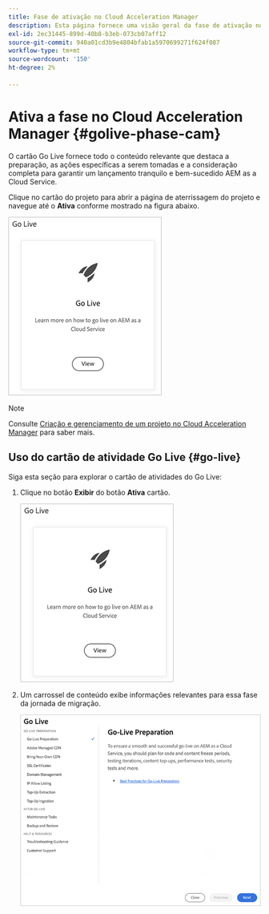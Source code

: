 ```yaml
---
title: Fase de ativação no Cloud Acceleration Manager
description: Esta página fornece uma visão geral da fase de ativação no Cloud Acceleration Manager.
exl-id: 2ec31445-899d-40b8-b3eb-073cb07aff12
source-git-commit: 940a01cd3b9e4804bfab1a5970699271f624f087
workflow-type: tm+mt
source-wordcount: '150'
ht-degree: 2%

---
```


# Ativa a fase no Cloud Acceleration Manager {#golive-phase-cam}

O cartão Go Live fornece todo o conteúdo relevante que destaca a preparação, as ações específicas a serem tomadas e a consideração completa para garantir um lançamento tranquilo e bem-sucedido AEM as a Cloud Service.

Clique no cartão do projeto para abrir a página de aterrissagem do projeto e navegue até o **Ativa** conforme mostrado na figura abaixo.

![imagem](/help/journey-migration/cloud-acceleration-manager/assets/golive-1.png)

>[!NOTE]
>Consulte [Criação e gerenciamento de um projeto no Cloud Acceleration Manager](https://experienceleague.adobe.com/docs/experience-manager-cloud-service/moving/cloud-acceleration-manager/using-cam/getting-started-cam.html?lang=en#create-project) para saber mais.


## Uso do cartão de atividade Go Live {#go-live}

Siga esta seção para explorar o cartão de atividades do Go Live:

1. Clique no botão **Exibir** do botão **Ativa** cartão.

   ![imagem](/help/journey-migration/cloud-acceleration-manager/assets/golive-1.png)

1. Um carrossel de conteúdo exibe informações relevantes para essa fase da jornada de migração.

   ![imagem](/help/journey-migration/cloud-acceleration-manager/assets/golive-2.png)
